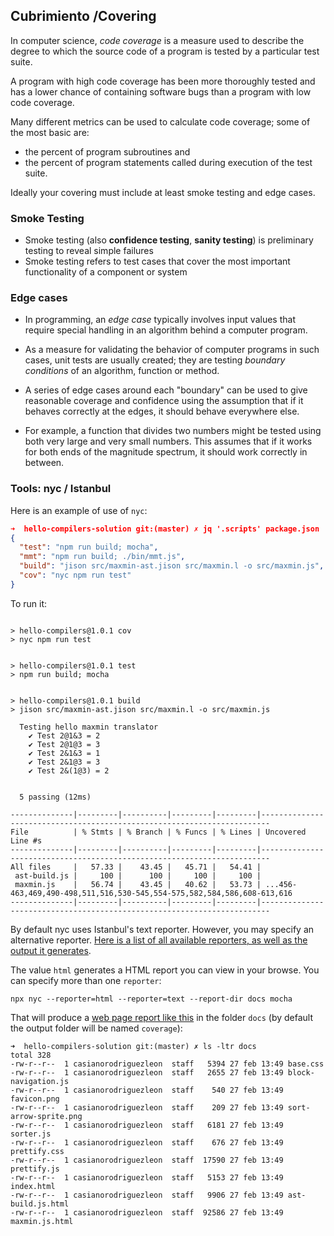 
## Cubrimiento /Covering

In computer science, *code coverage* 
is a measure used to describe the degree to which the source code of a program 
is tested by a particular test suite. 

A program with high code coverage has been more thoroughly tested and has a lower chance of containing software bugs than a program with low code coverage. 

Many different metrics can be used to calculate code coverage; 
some of the most basic are:
  * the percent of program subroutines and 
  * the percent of program statements called during execution of the test suite.

Ideally your covering must include at least smoke testing and edge cases.

###  Smoke Testing

* Smoke testing (also **confidence testing**, **sanity testing**) is preliminary testing to reveal simple failures 
* Smoke testing refers to test cases that cover the most important functionality of a component or system 

### Edge cases

* In programming, an *edge case* typically involves input values that require special handling in an algorithm behind a computer program.

*  As a measure for validating the behavior of computer programs in such cases, unit tests are usually created; they are testing *boundary conditions* of an algorithm, function or method. 

* A series of edge cases around each "boundary" can be used to give reasonable coverage and confidence using the assumption that if it behaves correctly at the edges, it should behave everywhere else.

* For example, a function that divides two numbers might be tested using both very large and very small numbers. This assumes that if it works for both ends of the magnitude spectrum, it should work correctly in between.

### Tools: nyc / Istanbul

Here is an example of use of `nyc`:

```json
➜  hello-compilers-solution git:(master) ✗ jq '.scripts' package.json 
{
  "test": "npm run build; mocha",
  "mmt": "npm run build; ./bin/mmt.js",
  "build": "jison src/maxmin-ast.jison src/maxmin.l -o src/maxmin.js",
  "cov": "nyc npm run test"
}
```

To run it:

```➜  hello-compilers-solution git:(master) ✗ npm run cov

> hello-compilers@1.0.1 cov
> nyc npm run test


> hello-compilers@1.0.1 test
> npm run build; mocha


> hello-compilers@1.0.1 build
> jison src/maxmin-ast.jison src/maxmin.l -o src/maxmin.js

  Testing hello maxmin translator
    ✔ Test 2@1&3 = 2
    ✔ Test 2@1@3 = 3
    ✔ Test 2&1&3 = 1
    ✔ Test 2&1@3 = 3
    ✔ Test 2&(1@3) = 2


  5 passing (12ms)

--------------|---------|----------|---------|---------|------------------------------------------------------------------------
File          | % Stmts | % Branch | % Funcs | % Lines | Uncovered Line #s                                                      
--------------|---------|----------|---------|---------|------------------------------------------------------------------------
All files     |   57.33 |    43.45 |   45.71 |   54.41 |                                                                        
 ast-build.js |     100 |      100 |     100 |     100 |                                                                        
 maxmin.js    |   56.74 |    43.45 |   40.62 |   53.73 | ...456-463,469,490-498,511,516,530-545,554-575,582,584,586,608-613,616 
--------------|---------|----------|---------|---------|------------------------------------------------------------------------
```

By default nyc uses Istanbul's text reporter. However, you may specify an alternative reporter. 
[Here is a list of all available reporters, as well as the output it generates](https://istanbul.js.org/docs/advanced/alternative-reporters/). 

The value `html` generates a HTML report you can view in your browse. You can specify more than one `reporter`:

```
npx nyc --reporter=html --reporter=text --report-dir docs mocha
```

That will produce a [web page report like this](/assets/nyc-coverage-example) in the folder `docs` (by default the output folder will be named `coverage`):

```
➜  hello-compilers-solution git:(master) ✗ ls -ltr docs 
total 328
-rw-r--r--  1 casianorodriguezleon  staff   5394 27 feb 13:49 base.css
-rw-r--r--  1 casianorodriguezleon  staff   2655 27 feb 13:49 block-navigation.js
-rw-r--r--  1 casianorodriguezleon  staff    540 27 feb 13:49 favicon.png
-rw-r--r--  1 casianorodriguezleon  staff    209 27 feb 13:49 sort-arrow-sprite.png
-rw-r--r--  1 casianorodriguezleon  staff   6181 27 feb 13:49 sorter.js
-rw-r--r--  1 casianorodriguezleon  staff    676 27 feb 13:49 prettify.css
-rw-r--r--  1 casianorodriguezleon  staff  17590 27 feb 13:49 prettify.js
-rw-r--r--  1 casianorodriguezleon  staff   5153 27 feb 13:49 index.html
-rw-r--r--  1 casianorodriguezleon  staff   9906 27 feb 13:49 ast-build.js.html
-rw-r--r--  1 casianorodriguezleon  staff  92586 27 feb 13:49 maxmin.js.html
``` 
